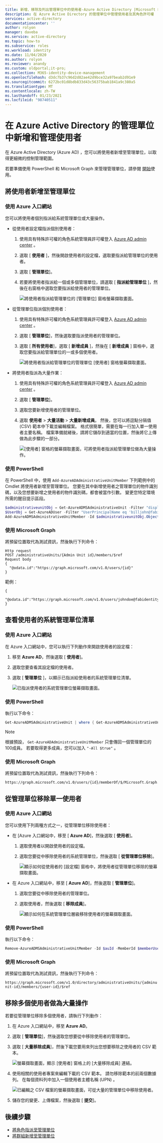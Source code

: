 ```yaml
---
title: 新增、移除及列出管理單位中的使用者-Azure Active Directory |Microsoft Docs
description: 在 Azure Active Directory 的管理單位中管理使用者及其角色許可權
services: active-directory
documentationcenter: ''
author: rolyon
manager: daveba
ms.service: active-directory
ms.topic: how-to
ms.subservice: roles
ms.workload: identity
ms.date: 11/04/2020
ms.author: rolyon
ms.reviewer: anandy
ms.custom: oldportal;it-pro;
ms.collection: M365-identity-device-management
ms.openlocfilehash: d3dc7b37c96d2d82ae42d9bce32a97beab2d91e9
ms.sourcegitcommit: 6272bc01d8bdb833d43c56375bab1841a9c380a5
ms.translationtype: MT
ms.contentlocale: zh-TW
ms.lasthandoff: 01/23/2021
ms.locfileid: "98740511"
---
```

# <a name="add-and-manage-users-in-an-administrative-unit-in-azure-active-directory"></a>在 Azure Active Directory 的管理單位中新增和管理使用者

在 Azure Active Directory (Azure AD) ，您可以將使用者新增至管理單位，以取得更細微的控制管理範圍。

若要準備使用 PowerShell 和 Microsoft Graph 來管理管理單位，請參閱 [開始](admin-units-manage.md#get-started)使用。

## <a name="add-users-to-an-administrative-unit"></a>將使用者新增至管理單位

### <a name="use-the-azure-portal"></a>使用 Azure 入口網站

您可以將使用者個別指派給系統管理單位或大量操作。

- 從使用者設定檔指派個別使用者：

   1. 使用具有特殊許可權的角色系統管理員許可權登入 [Azure AD admin center](https://portal.azure.com) 。

   1. 選取 [ **使用者** ]，然後開啟使用者的設定檔，選取要指派給管理單位的使用者。
   
   1. 選取 [ **管理單位**]。 
   
   1. 若要將使用者指派給一個或多個管理單位，請選取 [ **指派給管理單位** ]，然後在右窗格中選取您要指派給使用者的管理單位。

       ![將使用者指派給管理單位的 [管理單位] 窗格螢幕擷取畫面。](./media/admin-units-add-manage-users/assign-users-individually.png)

- 從管理單位指派個別使用者：

   1. 使用具有特殊許可權的角色系統管理員許可權登入 [Azure AD admin center](https://portal.azure.com) 。
   1. 選取 [ **管理單位**]，然後選取要指派使用者的管理單位。
   1. 選取 [ **所有使用者**]，選取 [ **新增成員** ]，然後在 [ **新增成員** ] 窗格中，選取您要指派給管理單位的一或多個使用者。

        ![將使用者指派給管理單位的管理單位 [使用者] 窗格螢幕擷取畫面。](./media/admin-units-add-manage-users/assign-to-admin-unit.png)

- 將使用者指派為大量作業：

   1. 使用具有特殊許可權的角色系統管理員許可權登入 [Azure AD admin center](https://portal.azure.com) 。

   1. 選取 [ **管理單位**]。

   1. 選取您要新增使用者的管理單位。

   1. 選取 **使用者**  >  **大量活動**  >  **大量新增成員**。 然後，您可以將逗點分隔值 (CSV) 範本中下載並編輯檔案。 格式很簡單，需要在每一行加入單一使用者主要名稱。 檔案準備就緒後，請將它儲存到適當的位置，然後將它上傳做為此步驟的一部分。

      ![[使用者] 窗格的螢幕擷取畫面，可將使用者指派給管理單位做為大量操作。](./media/admin-units-add-manage-users/bulk-assign-to-admin-unit.png)

### <a name="use-powershell"></a>使用 PowerShell

在 PowerShell 中，使用 `Add-AzureADAdministrativeUnitMember` 下列範例中的 Cmdlet 將使用者新增至管理單位。 您要在其中新增使用者之管理單位的物件識別碼，以及您想要新增之使用者的物件識別碼，都會被當作引數。 變更您特定環境所需的醒目提示區段。

```powershell
$administrativeunitObj = Get-AzureADMSAdministrativeUnit -Filter "displayname eq 'Test administrative unit 2'"
$UserObj = Get-AzureADUser -Filter "UserPrincipalName eq 'billjohn@fabidentity.onmicrosoft.com'"
Add-AzureADMSAdministrativeUnitMember -Id $administrativeunitObj.ObjectId -RefObjectId $UserObj.ObjectId
```


### <a name="use-microsoft-graph"></a>使用 Microsoft Graph

將預留位置取代為測試資訊，然後執行下列命令：

```http
Http request
POST /administrativeUnits/{Admin Unit id}/members/$ref
Request body
{
  "@odata.id":"https://graph.microsoft.com/v1.0/users/{id}"
}
```

範例：

```http
{
  "@odata.id":"https://graph.microsoft.com/v1.0/users/johndoe@fabidentity.com"
}
```

## <a name="view-a-list-of-administrative-units-for-a-user"></a>查看使用者的系統管理單位清單

### <a name="use-the-azure-portal"></a>使用 Azure 入口網站

在 Azure 入口網站中，您可以執行下列動作來開啟使用者的設定檔：

1. 移至 **Azure AD**，然後選取 [ **使用者**]。

1. 選取您要查看其設定檔的使用者。

1. 選取 [ **管理單位** ]，以顯示已指派給使用者的系統管理單位清單。

   ![已指派使用者的系統管理單位螢幕擷取畫面。](./media/admin-units-add-manage-users/list-user-admin-units.png)

### <a name="use-powershell"></a>使用 PowerShell

執行以下命令：

```powershell
Get-AzureADMSAdministrativeUnit | where { Get-AzureADMSAdministrativeUnitMember -Id $_.ObjectId | where {$_.RefObjectId -eq $userObjId} }
```
> [!NOTE]
> 根據預設， `Get-AzureADAdministrativeUnitMember` 只會傳回一個管理單位的100成員。 若要取得更多成員，您可以加入 `"-All $true"` 。

### <a name="use-microsoft-graph"></a>使用 Microsoft Graph

將預留位置取代為測試資訊，然後執行下列命令：

```http
https://graph.microsoft.com/v1.0/users/{id}/memberOf/$/Microsoft.Graph.AdministrativeUnit
```

## <a name="remove-a-single-user-from-an-administrative-unit"></a>從管理單位移除單一使用者

### <a name="use-the-azure-portal"></a>使用 Azure 入口網站

您可以使用下列兩種方式之一，從管理單位移除使用者： 

* 在 [Azure 入口網站中，移至 [ **Azure AD**]，然後選取 [ **使用者**]。 
  1. 選取使用者以開啟使用者的設定檔。 
  1. 選取您要從中移除使用者的系統管理單位，然後選取 [ **從管理單位移除**]。

     ![顯示如何從使用者的 [設定檔] 窗格中，將使用者從管理單位移除的螢幕擷取畫面。](./media/admin-units-add-manage-users/user-remove-admin-units.png)

* 在 Azure 入口網站中，移至 [ **Azure AD**]，然後選取 [ **管理單位**]。
  1. 選取您要從中移除使用者的管理單位。 
  1. 選取使用者，然後選取 [ **移除成員**]。
  
     ![顯示如何在系統管理單位層級移除使用者的螢幕擷取畫面。](./media/admin-units-add-manage-users/admin-units-remove-user.png)

### <a name="use-powershell"></a>使用 PowerShell

執行以下命令：

```powershell
Remove-AzureADMSAdministrativeUnitMember -Id $auId -MemberId $memberUserObjId
```

### <a name="use-microsoft-graph"></a>使用 Microsoft Graph

將預留位置取代為測試資訊，然後執行下列命令：

`https://graph.microsoft.com/v1.0/directory/administrativeUnits/{adminunit-id}/members/{user-id}/$ref`

## <a name="remove-multiple-users-as-a-bulk-operation"></a>移除多個使用者做為大量操作

若要從管理單位移除多個使用者，請執行下列動作：

1. 在 Azure 入口網站中，移至 **Azure AD**。

1. 選取 [ **管理單位**]，然後選取您想要從中移除使用者的管理單位。 

1. 選取 [ **大量移除成員**]，然後下載您要用來列出您想要移除之使用者的 CSV 範本。

   ![螢幕擷取畫面，顯示 [使用者] 窗格上的 [大量移除成員] 連結。](./media/admin-units-add-manage-users/bulk-user-remove.png)

1. 使用相關的使用者專案來編輯下載的 CSV 範本。 請勿移除範本的前兩個數據列。 在每個資料列中加入一個使用者主體名稱 (UPN) 。

   ![已編輯之 CSV 檔案的螢幕擷取畫面，可從大量的管理單位中移除使用者。](./media/admin-units-add-manage-users/bulk-user-entries.png)

1. 儲存您的變更、上傳檔案，然後選取 [ **提交**]。

## <a name="next-steps"></a>後續步驟

- [將角色指派至管理單位](admin-units-assign-roles.md)
- [將群組新增至管理單位](admin-units-add-manage-groups.md)
